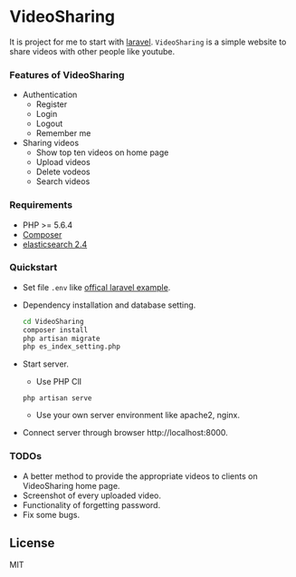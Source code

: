 # VideoSharing
It is project for me to start with [laravel](https://laravel.com/).
`VideoSharing` is a simple website to share videos with other people like youtube.

### Features of VideoSharing
* Authentication
    * Register
    * Login
    * Logout
    * Remember me
* Sharing videos
    * Show top ten videos on home page
    * Upload videos
    * Delete vodeos
    * Search videos

### Requirements
* PHP >= 5.6.4
* [Composer](https://getcomposer.org/)
* [elasticsearch 2.4]()

### Quickstart
* Set file `.env` like [offical laravel example](https://github.com/laravel/laravel/blob/master/.env.example).
* Dependency installation and database setting.
    ```bash
    cd VideoSharing
    composer install
    php artisan migrate
    php es_index_setting.php
    ```
* Start server.
    * Use PHP ClI
    ```
    php artisan serve
    ```
    * Use your own server environment like apache2, nginx.

* Connect server through browser http://localhost:8000.

### TODOs
 - A better method to provide the appropriate videos to clients on VideoSharing home page.
 - Screenshot of every uploaded video.
 - Functionality of forgetting password.
 - Fix some bugs.
 
License
----
MIT